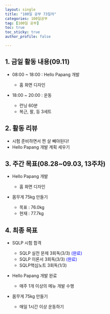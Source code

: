 ```yaml
---
layout: single
title: "100일 공부 73일차"
categories: 100일공부
tag: [100일 공부]
toc: true
toc_sticky: true
author_profile: false

---
```


## 1. 금일 활동 내용(09.11)

* 08:00 ~ 18:00 : Hello Papang 개발
  * 홈 화면 디자인

* 18:00 ~ 20:00 : 운동
  * 런닝 60분
  * 복근, 팔, 등 3세트



## 2. 활동 리뷰

* 시험 준비하면서 찐 살 빼야된다!
* Hello Papang 개발 계획 세우기



##  3. 주간 목표(08.28~09.03, 13주차)

* Hello Papang 개발
  * 홈 화면 디자인

* 몸무게 75kg 만들기
  * 목표 : 76.0kg
  * 현재 : 77.7kg




## 4. 최종 목표

* SQLP 시험 합격
  * SQLP 실전 문제 3회독(3/3) <span style = "color:blue">(완료)</span>
  * SQLP 이론서 3회독(3/3) <span style = "color:blue">(완료)</span>
  * SQLP핵심노트 3회독(1/3)
* Hello Papang 개발 완료
  * 매주 1개 이상의 메뉴 개발 수행

* 몸무게 75kg 만들기
  * 매일 1시간 이상 운동하기
